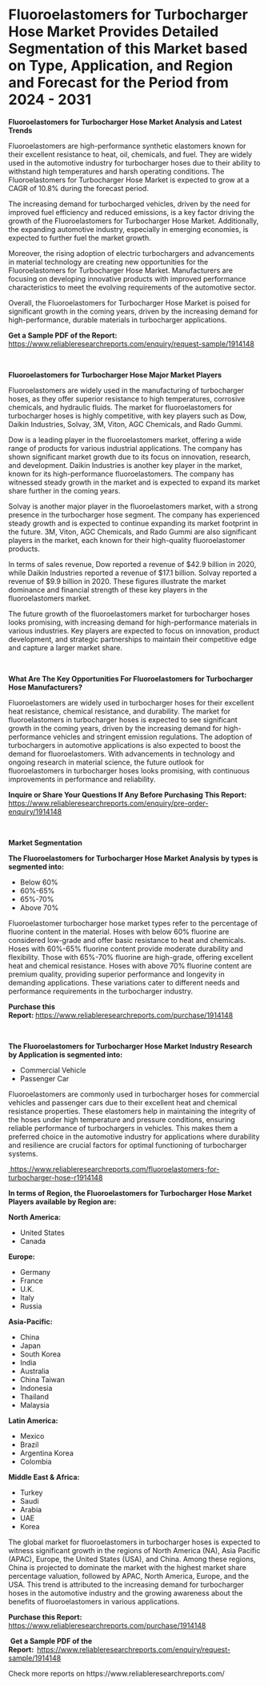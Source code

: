<p><h1>Fluoroelastomers for Turbocharger Hose Market Provides Detailed Segmentation of this Market based on Type, Application, and Region and Forecast for the Period from 2024 - 2031</h1></p><p><strong>Fluoroelastomers for Turbocharger Hose Market Analysis and Latest Trends</strong></p>
<p><p>Fluoroelastomers are high-performance synthetic elastomers known for their excellent resistance to heat, oil, chemicals, and fuel. They are widely used in the automotive industry for turbocharger hoses due to their ability to withstand high temperatures and harsh operating conditions. The Fluoroelastomers for Turbocharger Hose Market is expected to grow at a CAGR of 10.8% during the forecast period.</p><p>The increasing demand for turbocharged vehicles, driven by the need for improved fuel efficiency and reduced emissions, is a key factor driving the growth of the Fluoroelastomers for Turbocharger Hose Market. Additionally, the expanding automotive industry, especially in emerging economies, is expected to further fuel the market growth.</p><p>Moreover, the rising adoption of electric turbochargers and advancements in material technology are creating new opportunities for the Fluoroelastomers for Turbocharger Hose Market. Manufacturers are focusing on developing innovative products with improved performance characteristics to meet the evolving requirements of the automotive sector.</p><p>Overall, the Fluoroelastomers for Turbocharger Hose Market is poised for significant growth in the coming years, driven by the increasing demand for high-performance, durable materials in turbocharger applications.</p></p>
<p><strong>Get a Sample PDF of the Report:&nbsp;</strong> <a href="https://www.reliableresearchreports.com/enquiry/request-sample/1914148">https://www.reliableresearchreports.com/enquiry/request-sample/1914148</a></p>
<p>&nbsp;</p>
<p><strong>Fluoroelastomers for Turbocharger Hose Major Market Players</strong></p>
<p><p>Fluoroelastomers are widely used in the manufacturing of turbocharger hoses, as they offer superior resistance to high temperatures, corrosive chemicals, and hydraulic fluids. The market for fluoroelastomers for turbocharger hoses is highly competitive, with key players such as Dow, Daikin Industries, Solvay, 3M, Viton, AGC Chemicals, and Rado Gummi.</p><p>Dow is a leading player in the fluoroelastomers market, offering a wide range of products for various industrial applications. The company has shown significant market growth due to its focus on innovation, research, and development. Daikin Industries is another key player in the market, known for its high-performance fluoroelastomers. The company has witnessed steady growth in the market and is expected to expand its market share further in the coming years.</p><p>Solvay is another major player in the fluoroelastomers market, with a strong presence in the turbocharger hose segment. The company has experienced steady growth and is expected to continue expanding its market footprint in the future. 3M, Viton, AGC Chemicals, and Rado Gummi are also significant players in the market, each known for their high-quality fluoroelastomer products.</p><p>In terms of sales revenue, Dow reported a revenue of $42.9 billion in 2020, while Daikin Industries reported a revenue of $17.1 billion. Solvay reported a revenue of $9.9 billion in 2020. These figures illustrate the market dominance and financial strength of these key players in the fluoroelastomers market.</p><p>The future growth of the fluoroelastomers market for turbocharger hoses looks promising, with increasing demand for high-performance materials in various industries. Key players are expected to focus on innovation, product development, and strategic partnerships to maintain their competitive edge and capture a larger market share.</p></p>
<p>&nbsp;</p>
<p><strong>What Are The Key Opportunities For Fluoroelastomers for Turbocharger Hose Manufacturers?</strong></p>
<p><p>Fluoroelastomers are widely used in turbocharger hoses for their excellent heat resistance, chemical resistance, and durability. The market for fluoroelastomers in turbocharger hoses is expected to see significant growth in the coming years, driven by the increasing demand for high-performance vehicles and stringent emission regulations. The adoption of turbochargers in automotive applications is also expected to boost the demand for fluoroelastomers. With advancements in technology and ongoing research in material science, the future outlook for fluoroelastomers in turbocharger hoses looks promising, with continuous improvements in performance and reliability.</p></p>
<p><strong>Inquire or Share Your Questions If Any Before Purchasing This Report:</strong> <a href="https://www.reliableresearchreports.com/enquiry/pre-order-enquiry/1914148">https://www.reliableresearchreports.com/enquiry/pre-order-enquiry/1914148</a></p>
<p>&nbsp;</p>
<p><strong>Market Segmentation</strong></p>
<p><strong>The Fluoroelastomers for Turbocharger Hose Market Analysis by types is segmented into:</strong></p>
<p><ul><li>Below 60%</li><li>60%-65%</li><li>65%-70%</li><li>Above 70%</li></ul></p>
<p><p>Fluoroelastomer turbocharger hose market types refer to the percentage of fluorine content in the material. Hoses with below 60% fluorine are considered low-grade and offer basic resistance to heat and chemicals. Hoses with 60%-65% fluorine content provide moderate durability and flexibility. Those with 65%-70% fluorine are high-grade, offering excellent heat and chemical resistance. Hoses with above 70% fluorine content are premium quality, providing superior performance and longevity in demanding applications. These variations cater to different needs and performance requirements in the turbocharger industry.</p></p>
<p><strong>Purchase this Report:&nbsp;</strong><a href="https://www.reliableresearchreports.com/purchase/1914148">https://www.reliableresearchreports.com/purchase/1914148</a></p>
<p>&nbsp;</p>
<p><strong>The Fluoroelastomers for Turbocharger Hose Market Industry Research by Application is segmented into:</strong></p>
<p><ul><li>Commercial Vehicle</li><li>Passenger Car</li></ul></p>
<p><p>Fluoroelastomers are commonly used in turbocharger hoses for commercial vehicles and passenger cars due to their excellent heat and chemical resistance properties. These elastomers help in maintaining the integrity of the hoses under high temperature and pressure conditions, ensuring reliable performance of turbochargers in vehicles. This makes them a preferred choice in the automotive industry for applications where durability and resilience are crucial factors for optimal functioning of turbocharger systems.</p></p>
<p><a href="https://www.reliableresearchreports.com/fluoroelastomers-for-turbocharger-hose-r1914148">&nbsp;https://www.reliableresearchreports.com/fluoroelastomers-for-turbocharger-hose-r1914148</a></p>
<p><strong>In terms of Region, the Fluoroelastomers for Turbocharger Hose Market Players available by Region are:</strong></p>
<p>
    <p> <strong> North America: </strong>
        <ul>
            <li>United States</li>
            <li>Canada</li>
        </ul>
        </p> 
    <p> <strong> Europe: </strong>
        <ul>
            <li>Germany</li>
            <li>France</li>
            <li>U.K.</li>
            <li>Italy</li>
            <li>Russia</li>
        </ul>
        </p> 
    <p> <strong> Asia-Pacific: </strong>
        <ul>
            <li>China</li>
            <li>Japan</li>
            <li>South Korea</li>
            <li>India</li>
            <li>Australia</li>
            <li>China Taiwan</li>
            <li>Indonesia</li>
            <li>Thailand</li>
            <li>Malaysia</li>
        </ul>
        </p> 
    <p> <strong> Latin America: </strong>
        <ul>
            <li>Mexico</li>
            <li>Brazil</li>
            <li>Argentina Korea</li>
            <li>Colombia</li>
        </ul>
        </p> 
    <p> <strong> Middle East & Africa: </strong>
        <ul>
            <li>Turkey</li>
            <li>Saudi</li>
            <li>Arabia</li>
            <li>UAE</li>
            <li>Korea</li>
        </ul>
    </p>
    </p>
<p><p>The global market for fluoroelastomers in turbocharger hoses is expected to witness significant growth in the regions of North America (NA), Asia Pacific (APAC), Europe, the United States (USA), and China. Among these regions, China is projected to dominate the market with the highest market share percentage valuation, followed by APAC, North America, Europe, and the USA. This trend is attributed to the increasing demand for turbocharger hoses in the automotive industry and the growing awareness about the benefits of fluoroelastomers in various applications.</p></p>
<p><strong>Purchase this Report: </strong><a href="https://www.reliableresearchreports.com/purchase/1914148">https://www.reliableresearchreports.com/purchase/1914148</a></p>
<p>&nbsp;<strong>Get a Sample PDF of the Report:&nbsp;&nbsp;</strong><a href="https://www.reliableresearchreports.com/enquiry/request-sample/1914148">https://www.reliableresearchreports.com/enquiry/request-sample/1914148</a></p>
<p><strong></strong></p>
<p>Check more reports on https://www.reliableresearchreports.com/</p>